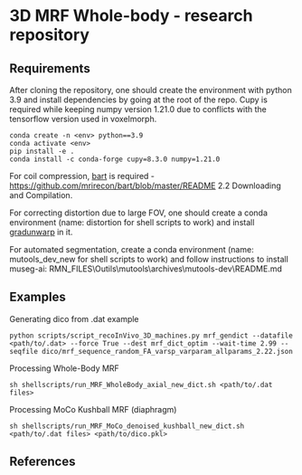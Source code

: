 # 3D MRF Whole-body - research repository


## Requirements

After cloning the repository, one should create the environment with python 3.9 and install dependencies by going at the root of the repo.
Cupy is required while keeping numpy version 1.21.0 due to conflicts with the tensorflow version used in voxelmorph.

```
conda create -n <env> python==3.9
conda activate <env>
pip install -e .
conda install -c conda-forge cupy=8.3.0 numpy=1.21.0
```

For coil compression, [bart](https://github.com/mrirecon/bart) is required - https://github.com/mrirecon/bart/blob/master/README 2.2 Downloading and Compilation. 



For correcting distortion due to large FOV, one should create a conda environment (name: distortion for shell scripts to work) and install [gradunwarp](https://github.com/Washington-University/gradunwarp) in it.

For automated segmentation, create a conda environment (name: mutools_dev_new for shell scripts to work) and follow instructions to install museg-ai: 
RMN_FILES\Outils\mutools\archives\mutools-dev\README.md

## Examples
Generating dico from .dat example
```
python scripts/script_recoInVivo_3D_machines.py mrf_gendict --datafile <path/to/.dat> --force True --dest mrf_dict_optim --wait-time 2.99 --seqfile dico/mrf_sequence_random_FA_varsp_varparam_allparams_2.22.json
```

Processing Whole-Body MRF
```
sh shellscripts/run_MRF_WholeBody_axial_new_dict.sh <path/to/.dat files>
```

Processing MoCo Kushball MRF (diaphragm)
```
sh shellscripts/run_MRF_MoCo_denoised_kushball_new_dict.sh <path/to/.dat files> <path/to/dico.pkl>
```

## References
<!-- <a id="1">[1]</a>  -->

